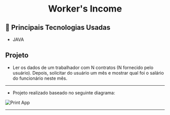 <h1 align="center">Worker's Income</h1>

## 🚀 Principais Tecnologias Usadas 
<ul>
    <li>JAVA</li>  
</ul>

## Projeto

- Ler os dados de um trabalhador com N contratos (N fornecido pelo usuário). Depois, solicitar
do usuário um mês e mostrar qual foi o salário do funcionário neste mês.
<hr>

- Projeto realizado baseado no seguinte diagrama:
 <div style="display: flex;">
    <img src="https://i.imgur.com/N1XmTlW.png" alt="Print App">
 </div>

 <hr>

